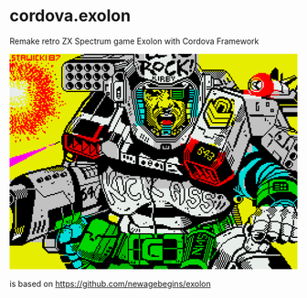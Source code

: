 # cordova.exolon
Remake retro ZX Spectrum game Exolon with Cordova Framework

![GitHub Logo](/www/img/gamelogo.gif)

is based on https://github.com/newagebegins/exolon
